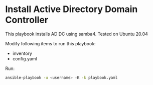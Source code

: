 # Install Active Directory Domain Controller
This playbook installs AD DC using samba4. Tested on Ubuntu 20.04

Modify following items to run this playbook:
- inventory
- config.yaml

Run:
```bash
ansible-playbook -u <username> -K -k playbook.yaml
```
